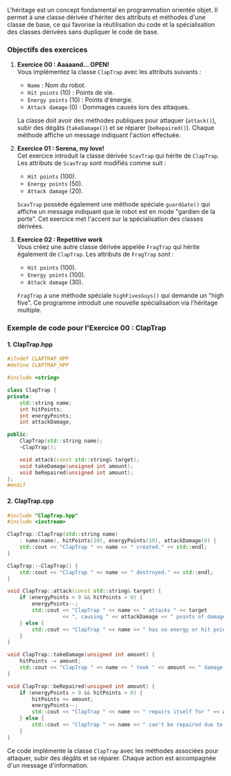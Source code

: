 L'héritage est un concept fondamental en programmation orientée objet. Il permet à une classe dérivée d'hériter des attributs et méthodes d'une classe de base, ce qui favorise la réutilisation du code et la spécialisation des classes dérivées sans dupliquer le code de base.

### Objectifs des exercices

1.  **Exercice 00 : Aaaaand... OPEN!**  
    Vous implémentez la classe `ClapTrap` avec les attributs suivants :
    
    -   `Name` : Nom du robot.
    -   `Hit points` (10) : Points de vie.
    -   `Energy points` (10) : Points d'énergie.
    -   `Attack damage` (0) : Dommages causés lors des attaques.
    
    La classe doit avoir des méthodes publiques pour attaquer (`attack()`), subir des dégâts (`takeDamage()`) et se réparer (`beRepaired()`). Chaque méthode affiche un message indiquant l'action effectuée.
    
2.  **Exercice 01 : Serena, my love!**  
    Cet exercice introduit la classe dérivée `ScavTrap` qui hérite de `ClapTrap`. Les attributs de `ScavTrap` sont modifiés comme suit :
    
    -   `Hit points` (100).
    -   `Energy points` (50).
    -   `Attack damage` (20).
    
    `ScavTrap` possède également une méthode spéciale `guardGate()` qui affiche un message indiquant que le robot est en mode "gardien de la porte". Cet exercice met l'accent sur la spécialisation des classes dérivées.
    
3.  **Exercice 02 : Repetitive work**  
    Vous créez une autre classe dérivée appelée `FragTrap` qui hérite également de `ClapTrap`. Les attributs de `FragTrap` sont :
    
    -   `Hit points` (100).
    -   `Energy points` (100).
    -   `Attack damage` (30).
    
    `FragTrap` a une méthode spéciale `highFivesGuys()` qui demande un "high five". Ce programme introduit une nouvelle spécialisation via l'héritage multiple.

### Exemple de code pour l'Exercice 00 : ClapTrap

#### 1. **ClapTrap.hpp**

```cpp
#ifndef CLAPTRAP_HPP
#define CLAPTRAP_HPP

#include <string>

class ClapTrap {
private:
    std::string name;
    int hitPoints;
    int energyPoints;
    int attackDamage;

public:
    ClapTrap(std::string name);
    ~ClapTrap();

    void attack(const std::string& target);
    void takeDamage(unsigned int amount);
    void beRepaired(unsigned int amount);
};
#endif
```

#### 2. **ClapTrap.cpp**

```cpp
#include "ClapTrap.hpp"
#include <iostream>

ClapTrap::ClapTrap(std::string name)
    : name(name), hitPoints(10), energyPoints(10), attackDamage(0) {
    std::cout << "ClapTrap " << name << " created." << std::endl;
}

ClapTrap::~ClapTrap() {
    std::cout << "ClapTrap " << name << " destroyed." << std::endl;
}

void ClapTrap::attack(const std::string& target) {
    if (energyPoints > 0 && hitPoints > 0) {
        energyPoints--;
        std::cout << "ClapTrap " << name << " attacks " << target
                  << ", causing " << attackDamage << " points of damage!" << std::endl;
    } else {
        std::cout << "ClapTrap " << name << " has no energy or hit points left to attack!" << std::endl;
    }
}

void ClapTrap::takeDamage(unsigned int amount) {
    hitPoints -= amount;
    std::cout << "ClapTrap " << name << " took " << amount << " damage!" << std::endl;
}

void ClapTrap::beRepaired(unsigned int amount) {
    if (energyPoints > 0 && hitPoints > 0) {
        hitPoints += amount;
        energyPoints--;
        std::cout << "ClapTrap " << name << " repairs itself for " << amount << " hit points!" << std::endl;
    } else {
        std::cout << "ClapTrap " << name << " can't be repaired due to low energy or hit points!" << std::endl;
    }
}
```
Ce code implémente la classe `ClapTrap` avec les méthodes associées pour attaquer, subir des dégâts et se réparer. Chaque action est accompagnée d'un message d'information.